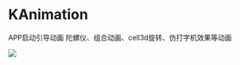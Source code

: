 # KAnimation
APP启动引导动画
陀螺仪、组合动画、cell3d旋转、仿打字机效果等动画




![](https://github.com/phoebers/KAnimation/blob/master/Anm.gif)
